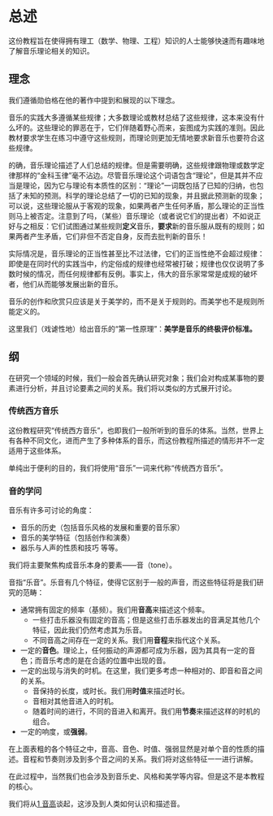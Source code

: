 
# 总述

这份教程旨在使得拥有理工（数学、物理、工程）知识的人士能够快速而有趣味地了解音乐理论相关的知识。

## 理念

我们遵循勋伯格在他的著作中提到和展现的以下理念。

音乐的实践大多遵循某些规律；大多数理论或教材总结了这些规律，这本来没有什么坏的。这些理论的罪恶在于，它们伴随着野心而来，妄图成为实践的准则。因此教材要求学生在练习中遵守这些规则，而理论则更加无情地要求新音乐也要符合这些规律。

的确，音乐理论描述了人们总结的规律。但是需要明确，这些规律跟物理或数学定律那样的“金科玉律”毫不沾边。尽管音乐理论这个词语包含“理论”，但是其并不应当是理论，因为它与理论有本质性的区别：“理论”一词既包括了已知的归纳，也包括了未知的预测。科学的理论总结了一切的已知的现象，并且据此预测新的现象；可以说，这些理论服从于客观的现象，如果两者产生任何矛盾，那么理论的正当性则马上被否定。注意到了吗，（某些）音乐理论（或者说它们的提出者）不如说正好与之相反：它们试图通过某些规则**定义**音乐，**要求**新的音乐服从既有的规则；如果两者产生矛盾，它们非但不否定自身，反而去批判新的音乐！

实际情况是，音乐理论的正当性甚至比不过法律，它们的正当性绝不会超过规律：即使是在同时代的实践当中，约定俗成的规律也经常被打破；规律也仅仅说明了多数时候的情况，而任何规律都有反例。事实上，伟大的音乐家常常是成规的破坏者，他们从而能够发展出新的音乐。

音乐的创作和欣赏只应该是关于美学的，而不是关于规则的。而美学也不是规则所能定义的。

这里我们（戏谑性地）给出音乐的“第一性原理”：**美学是音乐的终极评价标准。**



## 纲

在研究一个领域的时候，我们一般会首先确认研究对象；我们会对构成某事物的要素进行分析，并且讨论要素之间的关系。我们将以类似的方式展开讨论。

### 传统西方音乐

这份教程研究“传统西方音乐”，也即我们一般所听到的音乐的体系。当然，世界上有各种不同文化，进而产生了多种体系的音乐，而这份教程所描述的情形并不一定适用于这些体系。

单纯出于便利的目的，我们将使用“音乐”一词来代称“传统西方音乐”。

### 音的学问

音乐有许多可讨论的角度：
- 音乐的历史（包括音乐风格的发展和重要的音乐家）
- 音乐的美学特征（包括创作和演奏）
- 器乐与人声的性质和技巧
等等。

我们将主要聚焦构成音乐本身的要素——音（tone）。

音指“乐音”。乐音有几个特征，使得它区别于一般的声音，而这些特征将是我们研究的范畴：
- 通常拥有固定的频率（基频）。我们用**音高**来描述这个频率。
	- 一些打击乐器没有固定的音高；但是这些打击乐器发出的音满足其他几个特征，因此我们仍然考虑其为乐音。
	- 不同音高之间存在一定的关系。我们用**音程**来指代这个关系。
- 一定的**音色**。理论上，任何振动的声源都可成为乐器，因为其具有一定的音色；而音乐考虑的是在合适的位置中出现的音。
- 一定的出现与消失的时机。在这里，我们更多考虑一种相对的、即音和音之间的关系。
	- 音保持的长度，或时长。我们用**时值**来描述时长。
	- 音相对其他音进入的时机。
	- 随着时间的进行，不同的音进入和离开。我们用**节奏**来描述这样的时机的组合。
- 一定的响度，或**强弱**。

在上面表粗的各个特征之中，音高、音色、时值、强弱显然是对单个音的性质的描述。音程和节奏则涉及到多个音之间的关系。我们将对这些特征一一进行讲解。

在此过程中，当然我们也会涉及到音乐史、风格和美学等内容。但是这不是本教程的核心。

我们将从[1 音高](1%20音高.md)谈起，这涉及到人类如何认识和描述音。
